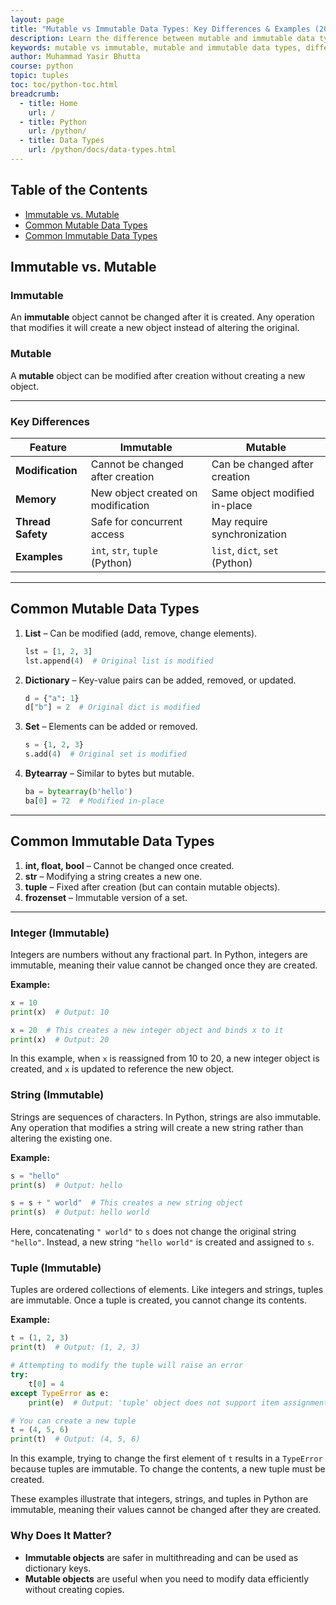 ```yaml
---
layout: page
title: "Mutable vs Immutable Data Types: Key Differences & Examples (2024 Guide)"
description: Learn the difference between mutable and immutable data types with clear examples. Discover Python's mutable (list, dict, set) and immutable (int, str, tuple) types and why they matter in programming.
keywords: mutable vs immutable, mutable and immutable data types, difference between mutable and immutable, Python mutable types, Python immutable types, list vs tuple mutable, why use immutable objects, thread safety mutable immutable, mutable data examples, immutable data examples, Python list dictionary set, Python string tuple int, when to use mutable types, advantages of immutable objects, mutable vs immutable in programming
author: Muhammad Yasir Bhutta
course: python
topic: tuples
toc: toc/python-toc.html
breadcrumb:
  - title: Home
    url: /
  - title: Python
    url: /python/
  - title: Data Types
    url: /python/docs/data-types.html
---
```


## Table of the Contents
- [Immutable vs. Mutable](#immutable-vs-mutable)
- [Common Mutable Data Types](#common-immutable-data-types)  
- [Common Immutable Data Types](#common-mutable-data-types)

## Immutable vs. Mutable

### **Immutable**  
An **immutable** object cannot be changed after it is created. Any operation that modifies it will create a new object instead of altering the original.

### **Mutable**  
A **mutable** object can be modified after creation without creating a new object.

---

### **Key Differences**  

| Feature          | Immutable                          | Mutable                          |
|------------------|-----------------------------------|----------------------------------|
| **Modification** | Cannot be changed after creation  | Can be changed after creation    |
| **Memory**       | New object created on modification | Same object modified in-place    |
| **Thread Safety**| Safe for concurrent access        | May require synchronization     |
| **Examples**     | `int`, `str`, `tuple` (Python)    | `list`, `dict`, `set` (Python)   |

---

## **Common Mutable Data Types**  

1. **List** – Can be modified (add, remove, change elements).  
   ```python
   lst = [1, 2, 3]
   lst.append(4)  # Original list is modified
   ```

2. **Dictionary** – Key-value pairs can be added, removed, or updated.  
   ```python
   d = {"a": 1}
   d["b"] = 2  # Original dict is modified
   ```

3. **Set** – Elements can be added or removed.  
   ```python
   s = {1, 2, 3}
   s.add(4)  # Original set is modified
   ```

4. **Bytearray** – Similar to bytes but mutable.  
   ```python
   ba = bytearray(b'hello')
   ba[0] = 72  # Modified in-place
   ```

---

## **Common Immutable Data Types**  

1. **int, float, bool** – Cannot be changed once created.  
2. **str** – Modifying a string creates a new one.  
3. **tuple** – Fixed after creation (but can contain mutable objects).  
4. **frozenset** – Immutable version of a set.  

---

### Integer (Immutable)
Integers are numbers without any fractional part. In Python, integers are immutable, meaning their value cannot be changed once they are created.

**Example:**
```python
x = 10
print(x)  # Output: 10

x = 20  # This creates a new integer object and binds x to it
print(x)  # Output: 20
```
In this example, when `x` is reassigned from 10 to 20, a new integer object is created, and `x` is updated to reference the new object.

### String (Immutable)
Strings are sequences of characters. In Python, strings are also immutable. Any operation that modifies a string will create a new string rather than altering the existing one.

**Example:**
```python
s = "hello"
print(s)  # Output: hello

s = s + " world"  # This creates a new string object
print(s)  # Output: hello world
```
Here, concatenating `" world"` to `s` does not change the original string `"hello"`. Instead, a new string `"hello world"` is created and assigned to `s`.

### Tuple (Immutable)
Tuples are ordered collections of elements. Like integers and strings, tuples are immutable. Once a tuple is created, you cannot change its contents.

**Example:**
```python
t = (1, 2, 3)
print(t)  # Output: (1, 2, 3)

# Attempting to modify the tuple will raise an error
try:
    t[0] = 4
except TypeError as e:
    print(e)  # Output: 'tuple' object does not support item assignment

# You can create a new tuple
t = (4, 5, 6)
print(t)  # Output: (4, 5, 6)
```
In this example, trying to change the first element of `t` results in a `TypeError` because tuples are immutable. To change the contents, a new tuple must be created.

These examples illustrate that integers, strings, and tuples in Python are immutable, meaning their values cannot be changed after they are created.

### **Why Does It Matter?**  
- **Immutable objects** are safer in multithreading and can be used as dictionary keys.  
- **Mutable objects** are useful when you need to modify data efficiently without creating copies.  

